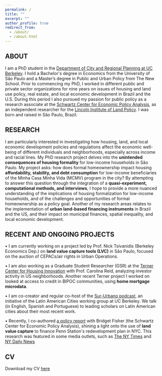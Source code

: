 ```yaml
---
permalink: /
title: ""
excerpt: ""
author_profile: true
redirect_from: 
  - /about/
  - /about.html
---
```

## ABOUT
I am a PhD student in the [Department of City and Regional Planning at UC Berkeley](https://ced.berkeley.edu/city). I hold a Bachelor's degree in Economics from the University of São Paulo and a Master’s degree in Public and Urban Policy from The New School. Prior to commencing my PhD, I worked in different public and private sector organizations for nine years on issues of housing and land use policy, real estate, and local economic development in Brazil and the U.S. During this period I also pursued my passion for public policy as a research associate at the [Schwartz Center for Economic Policy Analysis](https://www.economicpolicyresearch.org/),  as an independent researcher for the [Lincoln Institute of Land Policy](https://www.lincolninst.edu/). I was born and raised in São Paulo, Brazil.



## RESEARCH 
I am particularly interested in investigating how housing, land, and local economic development policies and regulations affect the economic well-being of different individuals and neighborhoods, especially across income and racial lines. My PhD research project delves into the **unintended consequences of housing formality** for low-income households in São Paulo. My project asks: how does formal homeownership impact housing **affordability, stability, and debt consumption** for low-income beneficiaries of the Minha Casa Minha Vida (MCMV) program in the city? By attempting to answer this question through the integration of a **quasi-experiment, computational methods, and interviews**, I hope to provide a more nuanced understanding of the implications of housing formalization for low-income households, and of the challenges and opportunities of formal homeownership as a policy goal. Another of my research areas relates to the implementation of **urban land-based financing instruments** in Brazil and the US, and their impact on municipal finances, spatial inequality, and local economic development. 


## RECENT AND ONGOING PROJECTS
 • I am currently working on a project led by Prof.  Nick Tsivanidis (Berkeley Economics Dep.) on **land value capture tools (LVC)** in São Paulo, focused on the auction of CEPACs/air rights in Urban Operations. 

 • I am also working as a Graduate Student Researcher (GSR) at the [Terner Center for Housing Innovation](https://ternercenter.berkeley.edu/) with Prof. Carolina Reid, analyzing investor activity in US neighborhoods. Another recent Terner project I worked on looked at access to credit in BIPOC communities, using **home mortgage microdata**.

  • I am co-creator and regular co-host of the [Sur-Urbano podcast](https://open.spotify.com/episode/1hD093fkWBYB0S6f2h3epH), an initiative of the Latin American Cities working group at UC Berkeley. We talk (in English, Spanish and Portuguese) to leading scholars on Latin American cities about their most recent work.

 • Recently, I co-authored [a policy report](https://reinventalbany.org/wp-content/uploads/2022/07/Reinvent-Albany_SCEPA-Penn-Station-Redevelopment-Report-2022-July-12.pdf) with Bridget Fisher (the Schwartz Center for Economic Policy Analysis), shining a light onto the use of **land value capture** to finance Penn Station's redevelopment plan in NYC. This research was featured in some media outlets, such as [The NY Times](https://www.nytimes.com/2022/07/13/nyregion/penn-station-renovation-funding.html) and [NY Daily News](https://www.nydailynews.com/opinion/ny-edit-penn-station-finances-20220718-f5jkok5ar5fkfdf66a4jxaiaiy-story.html)




## CV
Download my CV [here](https://drive.google.com/file/d/1yjQUZUWjck6IjQQ0l-r8JrHNrnJfUCRW/view?usp=drive_link)
